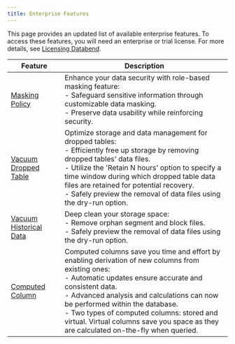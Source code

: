 ```yaml
---
title: Enterprise Features
---
```


This page provides an updated list of available enterprise features. To access these features, you will need an enterprise or trial license. For more details, see [Licensing Databend](20-license.md).

| Feature                                                                                        	 | Description                                                                                                                                                                                                                                                                                                                                                                                 	 |
|--------------------------------------------------------------------------------------------------|-----------------------------------------------------------------------------------------------------------------------------------------------------------------------------------------------------------------------------------------------------------------------------------------------------------------------------------------------------------------------------------------------|
| [Masking Policy](../14-sql-commands/00-ddl/102-mask-policy/index.md) | Enhance your data security with role-based masking feature:<br/>- Safeguard sensitive information through customizable data masking.<br/>- Preserve data usability while reinforcing security. |
| [Vacuum Dropped Table](../14-sql-commands/00-ddl/20-table/91-vacuum-drop-table.md)            	 | Optimize storage and data management for dropped tables:<br/>- Efficiently free up storage by removing dropped tables' data files.<br/>- Utilize the 'Retain N hours' option to specify a time window during which dropped table data files are retained for potential recovery. <br/>- Safely preview the removal of data files using the dry-run option.                                  	 |
| [Vacuum Historical Data](../14-sql-commands/00-ddl/20-table/91-vacuum-table.md)            	 | Deep clean your storage space:<br/>- Remove orphan segment and block files. <br/>- Safely preview the removal of data files using the dry-run option.                                                                                                                                                                         	 |
| [Computed Column](../14-sql-commands/00-ddl/20-table/10-ddl-create-table.md#computed-columns) 	 | Computed columns save you time and effort by enabling derivation of new columns from existing ones:<br/>- Automatic updates ensure accurate and consistent data.<br/>- Advanced analysis and calculations can now be performed within the database.<br/>- Two types of computed columns: stored and virtual. Virtual columns save you space as they are calculated on-the-fly when queried. 	 |